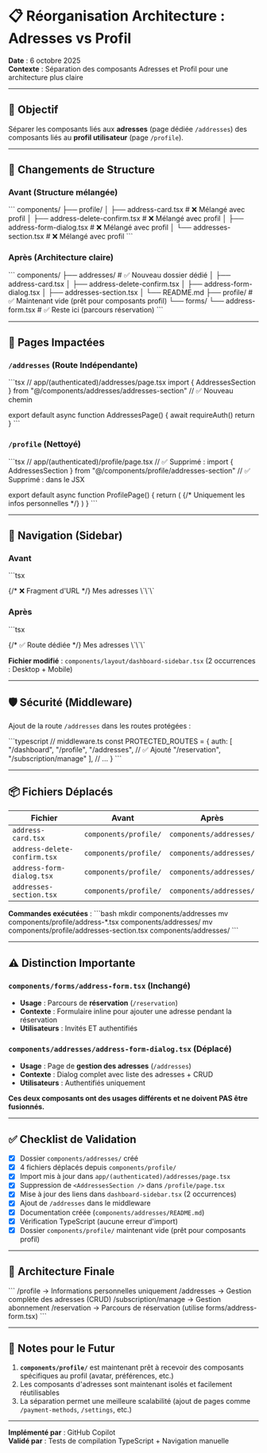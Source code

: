 # 📋 Réorganisation Architecture : Adresses vs Profil

**Date** : 6 octobre 2025  
**Contexte** : Séparation des composants Adresses et Profil pour une architecture plus claire

---

## 🎯 Objectif

Séparer les composants liés aux **adresses** (page dédiée `/addresses`) des composants liés au **profil utilisateur** (page `/profile`).

---

## 📁 Changements de Structure

### Avant (Structure mélangée)

\`\`\`
components/
├── profile/
│   ├── address-card.tsx                # ❌ Mélangé avec profil
│   ├── address-delete-confirm.tsx      # ❌ Mélangé avec profil
│   ├── address-form-dialog.tsx         # ❌ Mélangé avec profil
│   └── addresses-section.tsx           # ❌ Mélangé avec profil
\`\`\`

### Après (Architecture claire)

\`\`\`
components/
├── addresses/                           # ✅ Nouveau dossier dédié
│   ├── address-card.tsx
│   ├── address-delete-confirm.tsx
│   ├── address-form-dialog.tsx
│   ├── addresses-section.tsx
│   └── README.md
├── profile/                             # ✅ Maintenant vide (prêt pour composants profil)
└── forms/
    └── address-form.tsx                 # ✅ Reste ici (parcours réservation)
\`\`\`

---

## 🚀 Pages Impactées

### `/addresses` (Route Indépendante)
\`\`\`tsx
// app/(authenticated)/addresses/page.tsx
import { AddressesSection } from "@/components/addresses/addresses-section" // ✅ Nouveau chemin

export default async function AddressesPage() {
  await requireAuth()
  return <AddressesSection />
}
\`\`\`

### `/profile` (Nettoyé)
\`\`\`tsx
// app/(authenticated)/profile/page.tsx
// ✅ Supprimé : import { AddressesSection } from "@/components/profile/addresses-section"
// ✅ Supprimé : <AddressesSection /> dans le JSX

export default async function ProfilePage() {
  return (
    <Card>
      <ProfileForm /> {/* Uniquement les infos personnelles */}
    </Card>
  )
}
\`\`\`

---

## 🔗 Navigation (Sidebar)

### Avant
\`\`\`tsx
<Link href="/profile#addresses"> {/* ❌ Fragment d'URL */}
  Mes adresses
</Link>
\`\`\`

### Après
\`\`\`tsx
<Link href="/addresses"> {/* ✅ Route dédiée */}
  Mes adresses
</Link>
\`\`\`

**Fichier modifié** : `components/layout/dashboard-sidebar.tsx` (2 occurrences : Desktop + Mobile)

---

## 🛡️ Sécurité (Middleware)

Ajout de la route `/addresses` dans les routes protégées :

\`\`\`typescript
// middleware.ts
const PROTECTED_ROUTES = {
  auth: [
    "/dashboard",
    "/profile",
    "/addresses",  // ✅ Ajouté
    "/reservation",
    "/subscription/manage"
  ],
  // ...
}
\`\`\`

---

## 📦 Fichiers Déplacés

| Fichier | Avant | Après |
|---------|-------|-------|
| `address-card.tsx` | `components/profile/` | `components/addresses/` |
| `address-delete-confirm.tsx` | `components/profile/` | `components/addresses/` |
| `address-form-dialog.tsx` | `components/profile/` | `components/addresses/` |
| `addresses-section.tsx` | `components/profile/` | `components/addresses/` |

**Commandes exécutées** :
\`\`\`bash
mkdir components/addresses
mv components/profile/address-*.tsx components/addresses/
mv components/profile/addresses-section.tsx components/addresses/
\`\`\`

---

## ⚠️ Distinction Importante

### `components/forms/address-form.tsx` (Inchangé)
- **Usage** : Parcours de **réservation** (`/reservation`)
- **Contexte** : Formulaire inline pour ajouter une adresse pendant la réservation
- **Utilisateurs** : Invités ET authentifiés

### `components/addresses/address-form-dialog.tsx` (Déplacé)
- **Usage** : Page de **gestion des adresses** (`/addresses`)
- **Contexte** : Dialog complet avec liste des adresses + CRUD
- **Utilisateurs** : Authentifiés uniquement

**Ces deux composants ont des usages différents et ne doivent PAS être fusionnés.**

---

## ✅ Checklist de Validation

- [x] Dossier `components/addresses/` créé
- [x] 4 fichiers déplacés depuis `components/profile/`
- [x] Import mis à jour dans `app/(authenticated)/addresses/page.tsx`
- [x] Suppression de `<AddressesSection />` dans `/profile/page.tsx`
- [x] Mise à jour des liens dans `dashboard-sidebar.tsx` (2 occurrences)
- [x] Ajout de `/addresses` dans le middleware
- [x] Documentation créée (`components/addresses/README.md`)
- [x] Vérification TypeScript (aucune erreur d'import)
- [x] Dossier `components/profile/` maintenant vide (prêt pour composants profil)

---

## 🎯 Architecture Finale

\`\`\`
/profile               → Informations personnelles uniquement
/addresses             → Gestion complète des adresses (CRUD)
/subscription/manage   → Gestion abonnement
/reservation           → Parcours de réservation (utilise forms/address-form.tsx)
\`\`\`

---

## 📝 Notes pour le Futur

1. **`components/profile/`** est maintenant prêt à recevoir des composants spécifiques au profil (avatar, préférences, etc.)
2. Les composants d'adresses sont maintenant isolés et facilement réutilisables
3. La séparation permet une meilleure scalabilité (ajout de pages comme `/payment-methods`, `/settings`, etc.)

---

**Implémenté par** : GitHub Copilot  
**Validé par** : Tests de compilation TypeScript + Navigation manuelle
